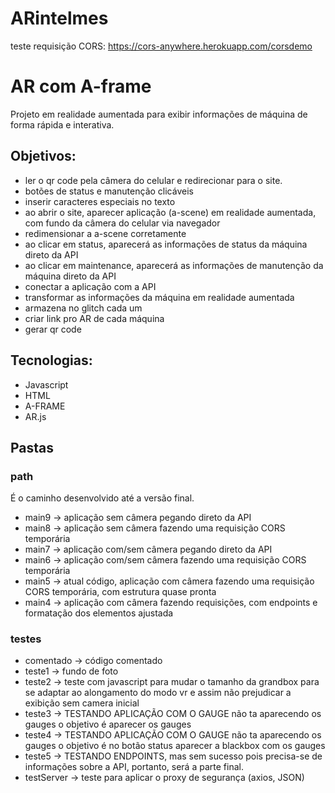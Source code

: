 # ARintelmes
teste requisição CORS: https://cors-anywhere.herokuapp.com/corsdemo

# AR com A-frame
Projeto em realidade aumentada para exibir informações de máquina de forma rápida e interativa.

## Objetivos:
- ler o qr code pela câmera do celular e redirecionar para o site.
- botões de status e manutenção clicáveis
- inserir caracteres especiais no texto
- ao abrir o site, aparecer aplicação (a-scene) em realidade aumentada, com fundo da câmera do celular via navegador
- redimensionar a a-scene corretamente
- ao clicar em status, aparecerá as informações de status da máquina direto da API
- ao clicar em maintenance, aparecerá as informações de manutenção da máquina direto da API
- conectar a aplicação com a API
- transformar as informações da máquina em realidade aumentada
- armazena no glitch cada um
- criar link pro AR de cada máquina
- gerar qr code

## Tecnologias:
- Javascript
- HTML
- A-FRAME
- AR.js

## Pastas

### path
É o caminho desenvolvido até a versão final.
- main9 → aplicação sem câmera pegando direto da API
- main8 → aplicação sem câmera fazendo uma requisição CORS temporária
- main7 → aplicação com/sem câmera pegando direto da API
- main6 → aplicação com/sem câmera fazendo uma requisição CORS temporária
- main5 → atual código, aplicação com câmera fazendo uma requisição CORS temporária, com estrutura quase pronta
- main4 → aplicação com câmera fazendo requisições, com endpoints e formatação dos elementos ajustada

### testes
- comentado → código comentado
- teste1 → fundo de foto
- teste2 → teste com javascript para mudar o tamanho da grandbox para se adaptar ao alongamento do modo vr e assim não prejudicar a exibição sem camera inicial
- teste3 → TESTANDO APLICAÇÃO COM O GAUGE não ta aparecendo os gauges o objetivo é aparecer os gauges
- teste4 → TESTANDO APLICAÇÃO COM O GAUGE não ta aparecendo os gauges o objetivo é no botão status aparecer a blackbox com os gauges
- teste5 → TESTANDO ENDPOINTS, mas sem sucesso pois precisa-se de informações sobre a API, portanto, será a parte final.
- testServer → teste para aplicar o proxy de segurança (axios, JSON)

<!-- ## Bibliotecas:

- npm i express
- npm init -y
- npm config set strict-ssl false
- npm install express axios
- node proxy.js -->

<!-- api numero
fetch("https://www.random.org/integers/?num=1&min=0&max=1000&col=1&base=10&format=plain&rnd=new")
 -->
